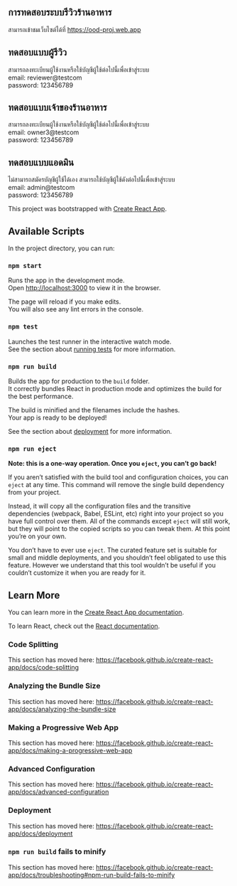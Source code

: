 ## การทดสอบระบบรีวิวร้านอาหาร

สามารถเข้าชมเว็บไซต์ได้ที่ https://ood-proj.web.app<br />

## ทดสอบแบบผู้รีวิว

สามารถลงทะเบียนผู้ใช้งานหรือใช้บัญชีผู้ใช้ต่อไปนี้เพื่อเข้าสู่ระบบ<br />
email: reviewer@testcom<br />
password: 123456789<br />

## ทดสอบแบบเจ้าของร้านอาหาร

สามารถลงทะเบียนผู้ใช้งานหรือใช้บัญชีผู้ใช้ต่อไปนี้เพื่อเข้าสู่ระบบ<br />
email: owner3@testcom<br />
password: 123456789<br />

## ทดสอบแบบแอดมิน

ไม่สามารถสมัครบัญชีผู้ใช้ได้เอง สามารถใช้บัญชีผู้ใช้ดังต่อไปนี้เพื่อเข้าสู่ระบบ<br />
email: admin@testcom<br />
password: 123456789<br />

This project was bootstrapped with [Create React App](https://github.com/facebook/create-react-app).

## Available Scripts

In the project directory, you can run:

### `npm start`

Runs the app in the development mode.<br />
Open [http://localhost:3000](http://localhost:3000) to view it in the browser.

The page will reload if you make edits.<br />
You will also see any lint errors in the console.

### `npm test`

Launches the test runner in the interactive watch mode.<br />
See the section about [running tests](https://facebook.github.io/create-react-app/docs/running-tests) for more information.

### `npm run build`

Builds the app for production to the `build` folder.<br />
It correctly bundles React in production mode and optimizes the build for the best performance.

The build is minified and the filenames include the hashes.<br />
Your app is ready to be deployed!

See the section about [deployment](https://facebook.github.io/create-react-app/docs/deployment) for more information.

### `npm run eject`

**Note: this is a one-way operation. Once you `eject`, you can’t go back!**

If you aren’t satisfied with the build tool and configuration choices, you can `eject` at any time. This command will remove the single build dependency from your project.

Instead, it will copy all the configuration files and the transitive dependencies (webpack, Babel, ESLint, etc) right into your project so you have full control over them. All of the commands except `eject` will still work, but they will point to the copied scripts so you can tweak them. At this point you’re on your own.

You don’t have to ever use `eject`. The curated feature set is suitable for small and middle deployments, and you shouldn’t feel obligated to use this feature. However we understand that this tool wouldn’t be useful if you couldn’t customize it when you are ready for it.

## Learn More

You can learn more in the [Create React App documentation](https://facebook.github.io/create-react-app/docs/getting-started).

To learn React, check out the [React documentation](https://reactjs.org/).

### Code Splitting

This section has moved here: https://facebook.github.io/create-react-app/docs/code-splitting

### Analyzing the Bundle Size

This section has moved here: https://facebook.github.io/create-react-app/docs/analyzing-the-bundle-size

### Making a Progressive Web App

This section has moved here: https://facebook.github.io/create-react-app/docs/making-a-progressive-web-app

### Advanced Configuration

This section has moved here: https://facebook.github.io/create-react-app/docs/advanced-configuration

### Deployment

This section has moved here: https://facebook.github.io/create-react-app/docs/deployment

### `npm run build` fails to minify

This section has moved here: https://facebook.github.io/create-react-app/docs/troubleshooting#npm-run-build-fails-to-minify
